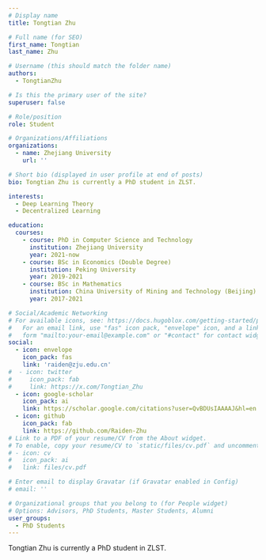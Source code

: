 ```yaml
---
# Display name
title: Tongtian Zhu

# Full name (for SEO)
first_name: Tongtian
last_name: Zhu

# Username (this should match the folder name)
authors:
  - TongtianZhu

# Is this the primary user of the site?
superuser: false

# Role/position
role: Student

# Organizations/Affiliations
organizations:
  - name: Zhejiang University
    url: ''

# Short bio (displayed in user profile at end of posts)
bio: Tongtian Zhu is currently a PhD student in ZLST.

interests:
  - Deep Learning Theory
  - Decentralized Learning

education:
  courses:
    - course: PhD in Computer Science and Technology
      institution: Zhejiang University
      year: 2021-now
    - course: BSc in Economics (Double Degree)
      institution: Peking University
      year: 2019-2021
    - course: BSc in Mathematics
      institution: China University of Mining and Technology (Beijing)
      year: 2017-2021

# Social/Academic Networking
# For available icons, see: https://docs.hugoblox.com/getting-started/page-builder/#icons
#   For an email link, use "fas" icon pack, "envelope" icon, and a link in the
#   form "mailto:your-email@example.com" or "#contact" for contact widget.
social:
  - icon: envelope
    icon_pack: fas
    link: 'raiden@zju.edu.cn'
#  - icon: twitter
#     icon_pack: fab
#     link: https://x.com/Tongtian_Zhu
  - icon: google-scholar
    icon_pack: ai
    link: https://scholar.google.com/citations?user=QvBDUsIAAAAJ&hl=en
  - icon: github
    icon_pack: fab
    link: https://github.com/Raiden-Zhu
# Link to a PDF of your resume/CV from the About widget.
# To enable, copy your resume/CV to `static/files/cv.pdf` and uncomment the lines below.
# - icon: cv
#   icon_pack: ai
#   link: files/cv.pdf

# Enter email to display Gravatar (if Gravatar enabled in Config)
# email: ''

# Organizational groups that you belong to (for People widget)
# Options: Advisors, PhD Students, Master Students, Alumni
user_groups:
  - PhD Students
---
```


Tongtian Zhu is currently a PhD student in ZLST.
